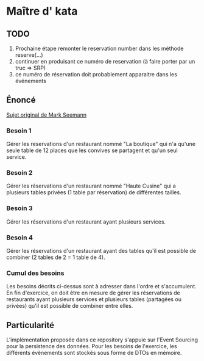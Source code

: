 # Maître d' kata

## TODO
1. Prochaine étape remonter le reservation number dans les méthode reserve(...)
2. continuer en produisant ce numéro de reservation (à faire porter par un truc => SRP)
3. ce numéro de réservation doit probablement apparaitre dans les événements 

## Énoncé
[Sujet original de Mark Seemann](https://blog.ploeh.dk/2020/01/27/the-maitre-d-kata/)

### Besoin 1 
Gérer les reservations d'un restaurant nommé "La boutique" qui n'a qu'une seule table de 12 places que les convives se partagent et qu'un seul service.
### Besoin 2
Gérer les réservations d'un restaurant nommé "Haute Cusine" qui a plusieurs tables privées (1 table par réservation) de différentes tailles.
### Besoin 3
Gérer les réservations d'un restaurant ayant plusieurs services. 
### Besoin 4
Gérer les réservations d'un restaurant ayant des tables qu'il est possible de combiner (2 tables de 2 = 1 table de 4).

### Cumul des besoins
Les besoins décrits ci-dessus sont à adresser dans l'ordre et s'accumulent. 
En fin d'exercice, on doit être en mesure de gérer les réservations de restaurants ayant plusieurs services et plusieurs tables (partagées ou privées) qu'il est possible de combiner entre elles. 

## Particularité
L'implémentation proposée dans ce repository s'appuie sur l'Event Sourcing pour la persistence des données.
Pour les besoins de l'exercice, les différents évènements sont stockés sous forme de DTOs en mémoire.




